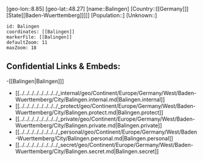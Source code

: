 ﻿---
location: [48.27,8.85]
mapzoom: [7,12] 
mapmarker: city 
type: City
tags:
- geo/City


SpocWebEntityId: 28994
isDeleted: false
confidential: public

---
[geo-lon::8.85]
[geo-lat::48.27]
[name::Balingen]
[Country::[[Germany]]]
[State[[Baden-Wuerttemberg]]]]]
[Population::]
[Unknown::]


```leaflet
id: Balingen
coordinates: [[Balingen]]
markerFile: [[Balingen]]
defaultZoom: 11 
maxZoom: 18
```


## Confidential Links & Embeds: 
-[[Balingen|Balingen]]] 
- [[../../../../../../../../_internal/geo/Continent/Europe/Germany/West/Baden-Wuerttemberg/City/Balingen.internal.md|Balingen.internal]] 
- [[../../../../../../../../_protect/geo/Continent/Europe/Germany/West/Baden-Wuerttemberg/City/Balingen.protect.md|Balingen.protect]] 
- [[../../../../../../../../_private/geo/Continent/Europe/Germany/West/Baden-Wuerttemberg/City/Balingen.private.md|Balingen.private]] 
- [[../../../../../../../../_personal/geo/Continent/Europe/Germany/West/Baden-Wuerttemberg/City/Balingen.personal.md|Balingen.personal]] 
- [[../../../../../../../../_secret/geo/Continent/Europe/Germany/West/Baden-Wuerttemberg/City/Balingen.secret.md|Balingen.secret]] 

